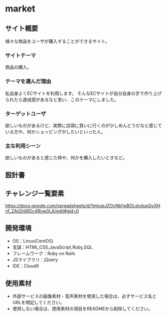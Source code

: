 # market

## サイト概要
様々な商品をユーザが購入することができるサイト。

### サイトテーマ
商品の購入。

### テーマを選んだ理由
私自身よくECサイトを利用します。
そんなECサイトが自分自身の手で作り上げられたら達成感があるなと思い、このテーマにしました。

### ターゲットユーザ
欲しいものがあるけど、実際に店頭に買いに行くのが少しめんどうだなと感じている方や、何かショッピングがしたいといった人。

### 主な利用シーン
欲しいものがあると感じた時や、何かを購入したいときなど。

## 設計書


## チャレンジ一覧要素
https://docs.google.com/spreadsheets/d/1mtuqjJZOcNbfwBOLdvdupQyXHnf_ZAd2nWDc4Rvw0LA/edit#gid=0

## 開発環境
- OS：Linux(CentOS)
- 言語：HTML,CSS,JavaScript,Ruby,SQL
- フレームワーク：Ruby on Rails
- JSライブラリ：jQuery
- IDE：Cloud9

## 使用素材
- 外部サービスの画像素材・音声素材を使用した場合は、必ずサービス名とURLを明記してください。
- 使用しない場合は、使用素材の項目をREADMEから削除してください。

